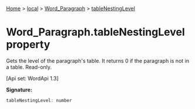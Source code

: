 [Home](./index) &gt; [local](local.md) &gt; [Word\_Paragraph](local.word_paragraph.md) &gt; [tableNestingLevel](local.word_paragraph.tablenestinglevel.md)

# Word\_Paragraph.tableNestingLevel property

Gets the level of the paragraph's table. It returns 0 if the paragraph is not in a table. Read-only. 

 \[Api set: WordApi 1.3\]

**Signature:**
```javascript
tableNestingLevel: number
```
